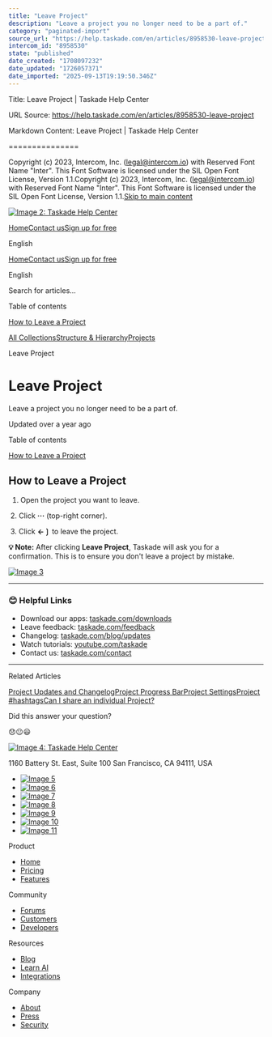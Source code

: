 ```yaml
---
title: "Leave Project"
description: "Leave a project you no longer need to be a part of."
category: "paginated-import"
source_url: "https://help.taskade.com/en/articles/8958530-leave-project"
intercom_id: "8958530"
state: "published"
date_created: "1708097232"
date_updated: "1726057371"
date_imported: "2025-09-13T19:19:50.346Z"
---
```


Title: Leave Project | Taskade Help Center

URL Source: https://help.taskade.com/en/articles/8958530-leave-project

Markdown Content:
Leave Project | Taskade Help Center

===============

Copyright (c) 2023, Intercom, Inc. (legal@intercom.io) with Reserved Font Name "Inter". This Font Software is licensed under the SIL Open Font License, Version 1.1.Copyright (c) 2023, Intercom, Inc. (legal@intercom.io) with Reserved Font Name "Inter". This Font Software is licensed under the SIL Open Font License, Version 1.1.[Skip to main content](https://help.taskade.com/en/articles/8958530-leave-project#main-content)

[![Image 2: Taskade Help Center](https://downloads.intercomcdn.com/i/o/490280/d14603621e78c833c2d0e66f/2d1230f35f3009fff25b2989e93312a5.png)](https://help.taskade.com/en/)

[Home](https://www.taskade.com/)[Contact us](https://www.taskade.com/contact)[Sign up for free](https://www.taskade.com/signup)

English

[Home](https://www.taskade.com/)[Contact us](https://www.taskade.com/contact)[Sign up for free](https://www.taskade.com/signup)

English

Search for articles... 

Table of contents

[How to Leave a Project](https://help.taskade.com/en/articles/8958530-leave-project#h_2e2ce12c57)

[All Collections](https://help.taskade.com/en/)[Structure & Hierarchy](https://help.taskade.com/en/collections/8400809-structure-hierarchy)[Projects](https://help.taskade.com/en/collections/8400812-projects)

Leave Project

Leave Project
=============

Leave a project you no longer need to be a part of.

Updated over a year ago

Table of contents

[How to Leave a Project](https://help.taskade.com/en/articles/8958530-leave-project#h_2e2ce12c57)

**How to Leave a Project**
--------------------------

1.   Open the project you want to leave.

​ 
2.   Click **···** (top-right corner).

​ 
3.   Click **←❳** to leave the project. 

**💡 Note:** After clicking **Leave Project**, Taskade will ask you for a confirmation. This is to ensure you don't leave a project by mistake.

[![Image 3](https://taskade.intercom-attachments-7.com/i/o/965375959/d72870e5c89f94f7aa45d8c8/15928122399763?expires=1757792700&signature=94a0c85cb8152f0abe0e68a20c5cc50e4538e268fb7aeb6fe74197823a46dea6&req=fSYiFc57lIRWFb4f3HP0gBLp4goWoWBAQ5whu5KWSDiUw2ty8NK5PtgzghUE%0AbE6IZma2QwH6xHPzNQ%3D%3D%0A)](https://taskade.intercom-attachments-7.com/i/o/965375959/d72870e5c89f94f7aa45d8c8/15928122399763?expires=1757792700&signature=94a0c85cb8152f0abe0e68a20c5cc50e4538e268fb7aeb6fe74197823a46dea6&req=fSYiFc57lIRWFb4f3HP0gBLp4goWoWBAQ5whu5KWSDiUw2ty8NK5PtgzghUE%0AbE6IZma2QwH6xHPzNQ%3D%3D%0A)

* * *

### **😊 Helpful Links**

*   Download our apps: [taskade.com/downloads](https://taskade.com/downloads) 
*   Leave feedback: [taskade.com/feedback](https://taskade.com/feedback) 
*   Changelog: [taskade.com/blog/updates](https://taskade.com/blog/updates) 
*   Watch tutorials: [youtube.com/taskade](https://youtube.com/taskade) 
*   Contact us: [taskade.com/contact](https://taskade.com/contact) 

* * *

Related Articles

[Project Updates and Changelog](https://help.taskade.com/en/articles/8958435-project-updates-and-changelog)[Project Progress Bar](https://help.taskade.com/en/articles/8958499-project-progress-bar)[Project Settings](https://help.taskade.com/en/articles/8958505-project-settings)[Project #hashtags](https://help.taskade.com/en/articles/8958509-project-hashtags)[Can I share an individual Project?](https://help.taskade.com/en/articles/8958657-can-i-share-an-individual-project)

Did this answer your question?

😞😐😃

[![Image 4: Taskade Help Center](https://downloads.intercomcdn.com/i/o/566097/5267af56373cca21ec2cea67/2d1230f35f3009fff25b2989e93312a5.png)](https://help.taskade.com/en/)

11‌60 Battery St. East, Suite 100 San‌ Francisco, CA 94111, USA

*   [![Image 5](https://intercom.help/taskade/assets/svg/icon:social-linkedin/ffffff)](https://www.linkedin.com/company/taskade/)
*   [![Image 6](https://intercom.help/taskade/assets/svg/icon:social-facebook/ffffff)](https://www.facebook.com/taskade)
*   [![Image 7](https://intercom.help/taskade/assets/svg/icon:social-github/ffffff)](https://github.com/taskade)
*   [![Image 8](https://intercom.help/taskade/assets/svg/icon:social-instagram/ffffff)](https://www.instagram.com/taskade)
*   [![Image 9](https://intercom.help/taskade/assets/svg/icon:social-youtube/ffffff)](https://www.youtube.com/taskade)
*   [![Image 10](https://intercom.help/taskade/assets/svg/icon:social-reddit/ffffff)](https://www.reddit.com/r/taskade)
*   [![Image 11](https://intercom.help/taskade/assets/svg/icon:social-twitter-x/ffffff)](https://www.twitter.com/taskade)

Product

*   [Home](https://www.taskade.com/)
*   [Pricing](https://www.taskade.com/pricing)
*   [Features](https://www.taskade.com/features)

Community

*   [Forums](https://www.taskade.com/community)
*   [Customers](https://taskade.com/reviews)
*   [Developers](https://developers.taskade.com/)

Resources

*   [Blog](https://www.taskade.com/blog/)
*   [Learn AI](https://www.taskade.com/learn)
*   [Integrations](https://www.taskade.com/integrations)

Company

*   [About](https://www.taskade.com/about)
*   [Press](https://www.taskade.com/press)
*   [Security](https://www.taskade.com/security)
